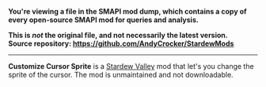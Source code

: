 **You're viewing a file in the SMAPI mod dump, which contains a copy of every open-source SMAPI mod
for queries and analysis.**

**This is _not_ the original file, and not necessarily the latest version.**  
**Source repository: https://github.com/AndyCrocker/StardewMods**

----

**Customize Cursor Sprite** is a [Stardew Valley](http://stardewvalley.net/) mod that let's you change the sprite of the cursor. The mod is unmaintained and not downloadable.